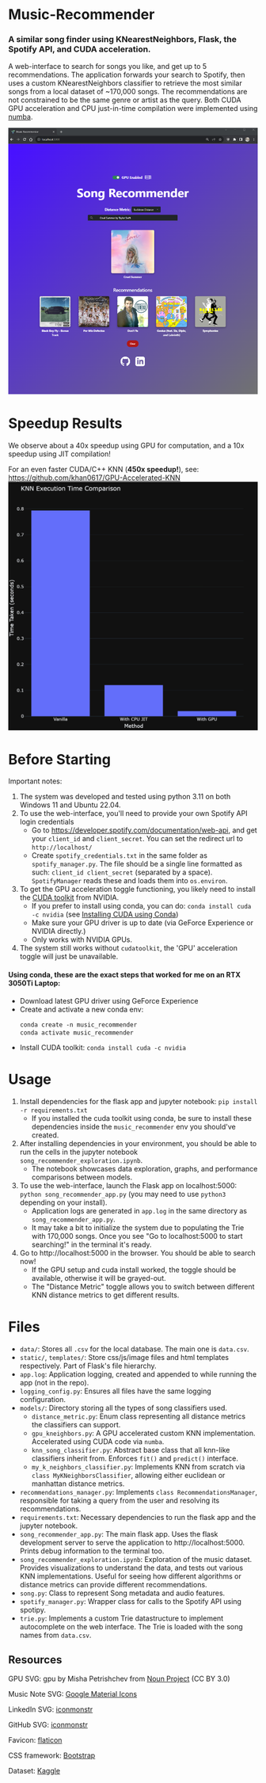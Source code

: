 # Music-Recommender
### A similar song finder using KNearestNeighbors, Flask, the Spotify API, and CUDA acceleration.
A web-interface to search for songs you like, and get up to 5 recommendations. The application forwards your search to Spotify, then uses a custom KNearestNeighbors classifier to retrieve the most similar songs from a local dataset of ~170,000 songs. The recommendations are not constrained to be the same genre or artist as the query. Both CUDA GPU acceleration and CPU just-in-time compilation were implemented using [numba](https://numba.pydata.org/).

![Song Recommender](./music_recommender_screenshot.png)

# Speedup Results
We observe about a 40x speedup using GPU for computation, and a 10x speedup using JIT compilation!

For an even faster CUDA/C++ KNN (**450x speedup!**), see: https://github.com/khan0617/GPU-Accelerated-KNN
![Execution Times](./execution_times.png)

# Before Starting
Important notes:
1. The system was developed and tested using python 3.11 on both Windows 11 and Ubuntu 22.04.
2. To use the web-interface, you'll need to provide your own Spotify API login credentials
    - Go to https://developer.spotify.com/documentation/web-api, and get your `client_id` and `client_secret`. You can set the redirect url to `http://localhost/`
    - Create `spotify_credentials.txt` in the same folder as `spotify_manager.py`. The file should be a single line formatted as such: `client_id client_secret` (separated by a space). `SpotifyManager` reads these and loads them into `os.environ`.
3. To get the GPU acceleration toggle functioning, you likely need to install the [CUDA toolkit](https://developer.nvidia.com/cuda-toolkit) from NVIDIA.
    - If you prefer to install using conda, you can do: `conda install cuda -c nvidia` (see [Installing CUDA using Conda](https://docs.nvidia.com/cuda/cuda-installation-guide-linux/index.html#conda-installation))
    - Make sure your GPU driver is up to date (via GeForce Experience or NVIDIA directly.)
    - Only works with NVIDIA GPUs.
4. The system still works without `cudatoolkit`, the 'GPU' acceleration toggle will just be unavailable. 

#### Using conda, these are the exact steps that worked for me on an RTX 3050Ti Laptop:
- Download latest GPU driver using GeForce Experience
- Create and activate a new conda env: 
    ```
    conda create -n music_recommender
    conda activate music_recommender
    ```
- Install CUDA toolkit: `conda install cuda -c nvidia`

# Usage
1. Install dependencies for the flask app and jupyter notebook: `pip install -r requirements.txt`
    - If you installed the cuda toolkit using conda, be sure to install these dependencies inside the `music_recommender` env you should've created.
3. After installing dependencies in your environment, you should be able to run the cells in the jupyter notebook `song_recommender_exploration.ipynb`.
    - The notebook showcases data exploration, graphs, and performance comparisons between models.
2. To use the web-interface, launch the Flask app on localhost:5000: `python song_recommender_app.py` (you may need to use `python3` depending on your install).
    - Application logs are generated in `app.log` in the same directory as `song_recommender_app.py`.
    - It may take a bit to initialize the system due to populating the Trie with 170,000 songs. Once you see "Go to localhost:5000 to start searching!" in the terminal it's ready.
3. Go to http://localhost:5000 in the browser. You should be able to search now!
    - If the GPU setup and cuda install worked, the toggle should be available, otherwise it will be grayed-out.
    - The "Distance Metric" toggle allows you to switch between different KNN distance metrics to get different results.

# Files
- `data/`: Stores all `.csv` for the local database. The main one is `data.csv`.
- `static/`, `templates/`: Store css/js/image files and html templates respectively. Part of Flask's file hierarchy. 
- `app.log`: Application logging, created and appended to while running the app (not in the repo).
- `logging_config.py`: Ensures all files have the same logging configuration.
- `models/`: Directory storing all the types of song classifiers used.
    - `distance_metric.py`: Enum class representing all distance metrics the classifiers can support.
    - `gpu_kneighbors.py`: A GPU accelerated custom KNN implementation. Accelerated using CUDA code via `numba`.
    - `knn_song_classifier.py`: Abstract base class that all knn-like classifiers inherit from. Enforces `fit()` and `predict()` interface.
    - `my_k_neighbors_classifier.py`: Implements KNN from scratch via `class MyKNeighborsClassifier`, allowing either euclidean or manhattan distance metrics.
- `recommendations_manager.py`: Implements `class RecommendationsManager`, responsible for taking a query from the user and resolving its recommendations.
- `requirements.txt`: Necessary dependencies to run the flask app and the jupyter notebook.
- `song_recommender_app.py`: The main flask app. Uses the flask development server to serve the application to http://localhost:5000. Prints debug information to the terminal too.
- `song_recommender_exploration.ipynb`: Exploration of the music dataset. Provides visualizations to understand the data, and tests out various KNN implementations. Useful for seeing how different algorithms or distance metrics can provide different recommendations.
- `song.py`: Class to represent Song metadata and audio features.
- `spotify_manager.py`: Wrapper class for calls to the Spotify API using spotipy.
- `trie.py`: Implements a custom Trie datastructure to implement autocomplete on the web interface. The Trie is loaded with the song names from `data.csv`.

## Resources
GPU SVG: gpu by Misha Petrishchev from <a href="https://thenounproject.com/browse/icons/term/gpu/" target="_blank" title="gpu Icons">Noun Project</a> (CC BY 3.0)

Music Note SVG: [Google Material Icons](https://fonts.google.com/icons?icon.query=music+note)

LinkedIn SVG: [iconmonstr](https://iconmonstr.com/linkedin-3-svg/)

GitHub SVG: [iconmonstr](https://iconmonstr.com/github-1-svg/)

Favicon: [flaticon](https://www.flaticon.com/free-icon/spotify_3781901)

CSS framework: [Bootstrap](https://getbootstrap.com/)

Dataset: [Kaggle](https://www.kaggle.com/datasets/vatsalmavani/spotify-dataset)

